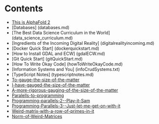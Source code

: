 # Contents

* [This is AlphaFold 2](alphafold2Intro.md)
* [Databases] (databases.md)
* [The Best Data Science Curriculum in the World] (data_science_curriculum.md)
* [Ingredients of the Incoming Digital Reality] (digitalrealityincoming.md)
* [Docker Quick Start] (dockerquickstart.md)
* [How to Install GDAL and ECW] (gdalECW.md)
* [Git Quick Start] (gitQuickStart.md)
* [How To Write Okay Code] (howToWriteOkayCode.md)
* [Information Systems and You] (infoCrudSystems.txt)
* [TypeScript Notes] (typescriptnotes.md)
* [To-gauge-the-size-of-the-matter](2016-03-25_To-gauge-the-size-of-the-matter--ac7a109f799b.md)
* [I-have-gauged-the-size-of-the-matter](2016-03-26_I-have-gauged-the-size-of-the-matter-a8be2bca9f62.md)
* [A-more-rigorous-gauging-of-the-size-of-the-matter](2016-05-09_A-more-rigorous-gauging-of-the-size-of-the-matter-5fc5111d42f7.md)
* [Paralells-to-programming](2016-05-09_Paralells-to-programming-ec96851441aa.md)
* [Programming-parallels-2--Play-it-Sam](2016-05-09_Programming-parallels-2--Play-it-Sam-ba97b4c26f73.md)
* [Programming-Parallels-3--Just-let-me-get-on-with-it](2016-09-17_Programming-Parallels-3--Just-let-me-get-on-with-it-22e9144982b9.md)
* [Weird-matrix-with-a-row-of-primes-in-it](2016-10-07_Weird-matrix-with-a-row-of-primes-in-it-59a46496ba3e.md)
* [Norm-of-Weird-Matrices](2016-10-23_Norm-of-Weird-Matrices--323991f59f9d.md)
